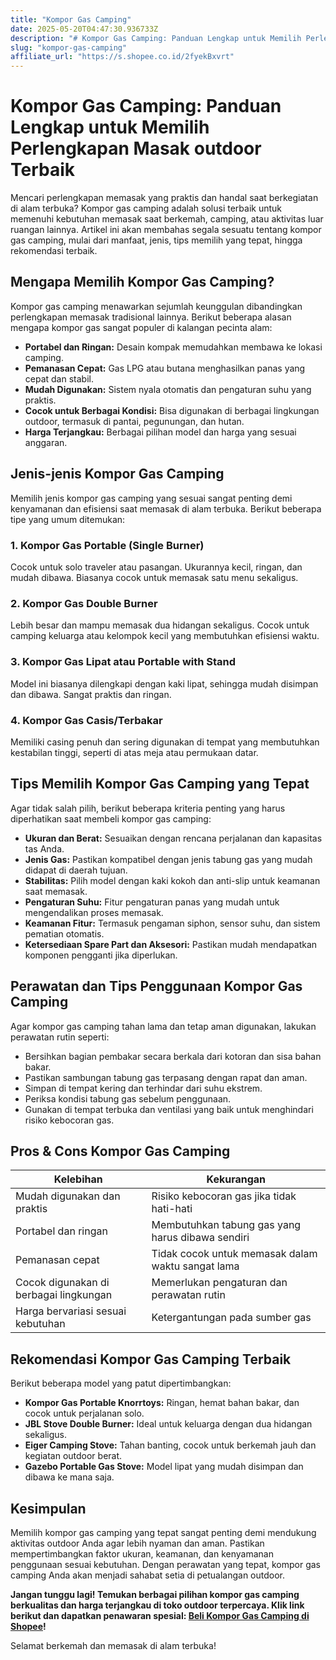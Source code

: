 ```yaml
---
title: "Kompor Gas Camping"
date: 2025-05-20T04:47:30.936733Z
description: "# Kompor Gas Camping: Panduan Lengkap untuk Memilih Perlengkapan Masak outdoor Terbaik..."
slug: "kompor-gas-camping"
affiliate_url: "https://s.shopee.co.id/2fyekBxvrt"
---
```

# Kompor Gas Camping: Panduan Lengkap untuk Memilih Perlengkapan Masak outdoor Terbaik

Mencari perlengkapan memasak yang praktis dan handal saat berkegiatan di alam terbuka? Kompor gas camping adalah solusi terbaik untuk memenuhi kebutuhan memasak saat berkemah, camping, atau aktivitas luar ruangan lainnya. Artikel ini akan membahas segala sesuatu tentang kompor gas camping, mulai dari manfaat, jenis, tips memilih yang tepat, hingga rekomendasi terbaik.

## Mengapa Memilih Kompor Gas Camping?

Kompor gas camping menawarkan sejumlah keunggulan dibandingkan perlengkapan memasak tradisional lainnya. Berikut beberapa alasan mengapa kompor gas sangat populer di kalangan pecinta alam:

- **Portabel dan Ringan:** Desain kompak memudahkan membawa ke lokasi camping.
- **Pemanasan Cepat:** Gas LPG atau butana menghasilkan panas yang cepat dan stabil.
- **Mudah Digunakan:** Sistem nyala otomatis dan pengaturan suhu yang praktis.
- **Cocok untuk Berbagai Kondisi:** Bisa digunakan di berbagai lingkungan outdoor, termasuk di pantai, pegunungan, dan hutan.
- **Harga Terjangkau:** Berbagai pilihan model dan harga yang sesuai anggaran.

## Jenis-jenis Kompor Gas Camping

Memilih jenis kompor gas camping yang sesuai sangat penting demi kenyamanan dan efisiensi saat memasak di alam terbuka. Berikut beberapa tipe yang umum ditemukan:

### 1. Kompor Gas Portable (Single Burner)

Cocok untuk solo traveler atau pasangan. Ukurannya kecil, ringan, dan mudah dibawa. Biasanya cocok untuk memasak satu menu sekaligus.

### 2. Kompor Gas Double Burner

Lebih besar dan mampu memasak dua hidangan sekaligus. Cocok untuk camping keluarga atau kelompok kecil yang membutuhkan efisiensi waktu.

### 3. Kompor Gas Lipat atau Portable with Stand

Model ini biasanya dilengkapi dengan kaki lipat, sehingga mudah disimpan dan dibawa. Sangat praktis dan ringan.

### 4. Kompor Gas Casis/Terbakar

Memiliki casing penuh dan sering digunakan di tempat yang membutuhkan kestabilan tinggi, seperti di atas meja atau permukaan datar.

## Tips Memilih Kompor Gas Camping yang Tepat

Agar tidak salah pilih, berikut beberapa kriteria penting yang harus diperhatikan saat membeli kompor gas camping:

- **Ukuran dan Berat:** Sesuaikan dengan rencana perjalanan dan kapasitas tas Anda.
- **Jenis Gas:** Pastikan kompatibel dengan jenis tabung gas yang mudah didapat di daerah tujuan.
- **Stabilitas:** Pilih model dengan kaki kokoh dan anti-slip untuk keamanan saat memasak.
- **Pengaturan Suhu:** Fitur pengaturan panas yang mudah untuk mengendalikan proses memasak.
- **Keamanan Fitur:** Termasuk pengaman siphon, sensor suhu, dan sistem pematian otomatis.
- **Ketersediaan Spare Part dan Aksesori:** Pastikan mudah mendapatkan komponen pengganti jika diperlukan.

## Perawatan dan Tips Penggunaan Kompor Gas Camping

Agar kompor gas camping tahan lama dan tetap aman digunakan, lakukan perawatan rutin seperti:

- Bersihkan bagian pembakar secara berkala dari kotoran dan sisa bahan bakar.
- Pastikan sambungan tabung gas terpasang dengan rapat dan aman.
- Simpan di tempat kering dan terhindar dari suhu ekstrem.
- Periksa kondisi tabung gas sebelum penggunaan.
- Gunakan di tempat terbuka dan ventilasi yang baik untuk menghindari risiko kebocoran gas.

## Pros & Cons Kompor Gas Camping

| Kelebihan | Kekurangan |
|--------------|--------------|
| Mudah digunakan dan praktis | Risiko kebocoran gas jika tidak hati-hati |
| Portabel dan ringan | Membutuhkan tabung gas yang harus dibawa sendiri |
| Pemanasan cepat | Tidak cocok untuk memasak dalam waktu sangat lama |
| Cocok digunakan di berbagai lingkungan | Memerlukan pengaturan dan perawatan rutin |
| Harga bervariasi sesuai kebutuhan | Ketergantungan pada sumber gas |

## Rekomendasi Kompor Gas Camping Terbaik

Berikut beberapa model yang patut dipertimbangkan:

- **Kompor Gas Portable Knorrtoys:** Ringan, hemat bahan bakar, dan cocok untuk perjalanan solo.
- **JBL Stove Double Burner:** Ideal untuk keluarga dengan dua hidangan sekaligus.
- **Eiger Camping Stove:** Tahan banting, cocok untuk berkemah jauh dan kegiatan outdoor berat.
- **Gazebo Portable Gas Stove:** Model lipat yang mudah disimpan dan dibawa ke mana saja.

## Kesimpulan

Memilih kompor gas camping yang tepat sangat penting demi mendukung aktivitas outdoor Anda agar lebih nyaman dan aman. Pastikan mempertimbangkan faktor ukuran, keamanan, dan kenyamanan penggunaan sesuai kebutuhan. Dengan perawatan yang tepat, kompor gas camping Anda akan menjadi sahabat setia di petualangan outdoor.

**Jangan tunggu lagi! Temukan berbagai pilihan kompor gas camping berkualitas dan harga terjangkau di toko outdoor terpercaya. Klik link berikut dan dapatkan penawaran spesial: [Beli Kompor Gas Camping di Shopee](https://s.shopee.co.id/2fyekBxvrt)!**

Selamat berkemah dan memasak di alam terbuka!